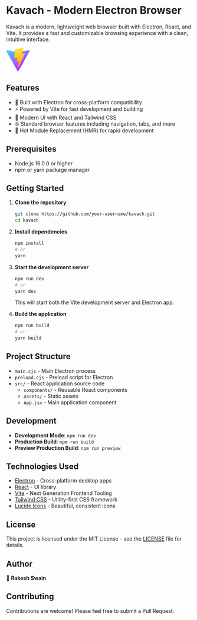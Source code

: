 # Kavach - Modern Electron Browser

Kavach is a modern, lightweight web browser built with Electron, React, and Vite. It provides a fast and customizable browsing experience with a clean, intuitive interface.

![Kavach Browser](public/vite.svg)

## Features

- 🚀 Built with Electron for cross-platform compatibility
- ⚡ Powered by Vite for fast development and building
- 🎨 Modern UI with React and Tailwind CSS
- 🌐 Standard browser features including navigation, tabs, and more
- 🔄 Hot Module Replacement (HMR) for rapid development

## Prerequisites

- Node.js 16.0.0 or higher
- npm or yarn package manager

## Getting Started

1. **Clone the repository**
   ```bash
   git clone https://github.com/your-username/kavach.git
   cd kavach
   ```

2. **Install dependencies**
   ```bash
   npm install
   # or
   yarn
   ```

3. **Start the development server**
   ```bash
   npm run dev
   # or
   yarn dev
   ```
   This will start both the Vite development server and Electron app.

4. **Build the application**
   ```bash
   npm run build
   # or
   yarn build
   ```

## Project Structure

- `main.cjs` - Main Electron process
- `preload.cjs` - Preload script for Electron
- `src/` - React application source code
  - `components/` - Reusable React components
  - `assets/` - Static assets
  - `App.jsx` - Main application component

## Development

- **Development Mode**: `npm run dev`
- **Production Build**: `npm run build`
- **Preview Production Build**: `npm run preview`

## Technologies Used

- [Electron](https://www.electronjs.org/) - Cross-platform desktop apps
- [React](https://reactjs.org/) - UI library
- [Vite](https://vitejs.dev/) - Next Generation Frontend Tooling
- [Tailwind CSS](https://tailwindcss.com/) - Utility-first CSS framework
- [Lucide Icons](https://lucide.dev/) - Beautiful, consistent icons

## License

This project is licensed under the MIT License - see the [LICENSE](LICENSE) file for details.

## Author

👤 **Rakesh Swain**

## Contributing

Contributions are welcome! Please feel free to submit a Pull Request.
